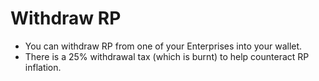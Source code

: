 # Withdraw RP

- You can withdraw RP from one of your Enterprises into your wallet.
- There is a 25% withdrawal tax (which is burnt) to help counteract RP inflation.